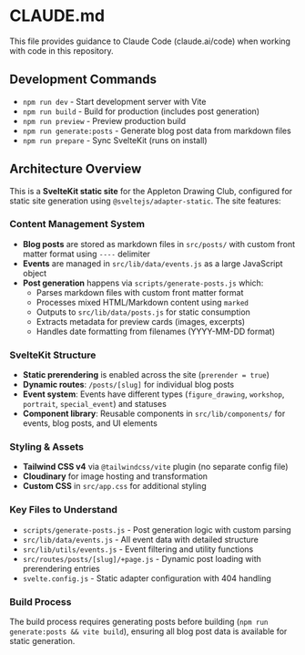 # CLAUDE.md

This file provides guidance to Claude Code (claude.ai/code) when working with code in this repository.

## Development Commands

- `npm run dev` - Start development server with Vite
- `npm run build` - Build for production (includes post generation)
- `npm run preview` - Preview production build
- `npm run generate:posts` - Generate blog post data from markdown files
- `npm run prepare` - Sync SvelteKit (runs on install)

## Architecture Overview

This is a **SvelteKit static site** for the Appleton Drawing Club, configured for static site generation using `@sveltejs/adapter-static`. The site features:

### Content Management System
- **Blog posts** are stored as markdown files in `src/posts/` with custom front matter format using `----` delimiter
- **Events** are managed in `src/lib/data/events.js` as a large JavaScript object
- **Post generation** happens via `scripts/generate-posts.js` which:
  - Parses markdown files with custom front matter format
  - Processes mixed HTML/Markdown content using `marked`
  - Outputs to `src/lib/data/posts.js` for static consumption
  - Extracts metadata for preview cards (images, excerpts)
  - Handles date formatting from filenames (YYYY-MM-DD format)

### SvelteKit Structure
- **Static prerendering** is enabled across the site (`prerender = true`)
- **Dynamic routes**: `/posts/[slug]` for individual blog posts
- **Event system**: Events have different types (`figure_drawing`, `workshop`, `portrait`, `special_event`) and statuses
- **Component library**: Reusable components in `src/lib/components/` for events, blog posts, and UI elements

### Styling & Assets
- **Tailwind CSS v4** via `@tailwindcss/vite` plugin (no separate config file)
- **Cloudinary** for image hosting and transformation
- **Custom CSS** in `src/app.css` for additional styling

### Key Files to Understand
- `scripts/generate-posts.js` - Post generation logic with custom parsing
- `src/lib/data/events.js` - All event data with detailed structure
- `src/lib/utils/events.js` - Event filtering and utility functions
- `src/routes/posts/[slug]/+page.js` - Dynamic post loading with prerendering entries
- `svelte.config.js` - Static adapter configuration with 404 handling

### Build Process
The build process requires generating posts before building (`npm run generate:posts && vite build`), ensuring all blog post data is available for static generation.